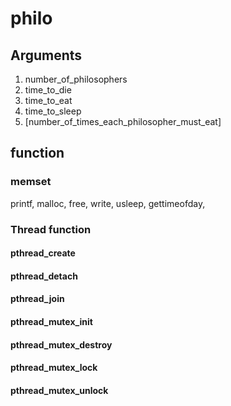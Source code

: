# philo

## Arguments 
1. number_of_philosophers
2. time_to_die
3. time_to_eat
4. time_to_sleep
5. [number_of_times_each_philosopher_must_eat]


## function
### memset


printf, malloc, free, write, usleep, gettimeofday, 


### Thread function
#### pthread_create
#### pthread_detach
#### pthread_join
#### pthread_mutex_init
#### pthread_mutex_destroy
#### pthread_mutex_lock
#### pthread_mutex_unlock
